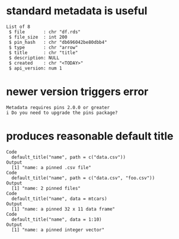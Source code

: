 # standard metadata is useful

    List of 8
     $ file       : chr "df.rds"
     $ file_size  : int 200
     $ pin_hash   : chr "db696042be80dbb4"
     $ type       : chr "arrow"
     $ title      : chr "title"
     $ description: NULL
     $ created    : chr "<TODAY>"
     $ api_version: num 1

# newer version triggers error

    Metadata requires pins 2.0.0 or greater
    i Do you need to upgrade the pins package?

# produces reasonable default title

    Code
      default_title("name", path = c("data.csv"))
    Output
      [1] "name: a pinned .csv file"
    Code
      default_title("name", path = c("data.csv", "foo.csv"))
    Output
      [1] "name: 2 pinned files"
    Code
      default_title("name", data = mtcars)
    Output
      [1] "name: a pinned 32 x 11 data frame"
    Code
      default_title("name", data = 1:10)
    Output
      [1] "name: a pinned integer vector"

